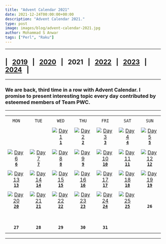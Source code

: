 ```yaml
---
title: "Advent Calendar 2021"
date: 2021-12-24T00:00:00+00:00
description: "Advent Calendar 2021."
type: post
image: images/blog/advent-calendar-2021.jpg
author: Mohammad S Anwar
tags: ["Perl", "Raku"]
---
```

***

## | &nbsp; [**2019**](/blog/advent-calendar-2019) &nbsp; | &nbsp; [**2020**](/blog/advent-calendar-2020) &nbsp; | &nbsp; **2021** &nbsp; | &nbsp; [**2022**](/blog/advent-calendar-2022) &nbsp; | &nbsp; [**2023**](/blog/advent-calendar-2023) &nbsp; | &nbsp; [**2024**](/blog/advent-calendar-2024) &nbsp; |

***

### We are back, third time in a row with **Advent Calendar**. I promise to present interesting topic every day contributed by esteemed members of **Team PWC**.

***

| | | | | | | |
| :---: | :---: | :---: | :---: | :---: | :---: | :---: |
| | | | | | | |
| `MON`<br> |  `TUE`<br> | `WED`<br> |  `THU`<br>| `FRI`<br>|  `SAT`<br> |  `SUN`<br> |
| | | | | | | |
| <br><br><br>             | <br><br><br> |   [![Day 1](/images/blog/2021-12-01-thumbnail.jpg "Palindrome Number by Abigail")](/blog/advent-calendar-2021-12-01)<br>[**`1`**](/blog/advent-calendar-2021-12-01)          | [![Day 2](/images/blog/2021-12-02-thumbnail.jpg "Edit Distance by Dave Jacoby")](/blog/advent-calendar-2021-12-02)<br>[**`2`**](/blog/advent-calendar-2021-12-02)  | [![Day 3](/images/blog/2021-12-03-thumbnail.jpg "Caesar Cipher by Arne Sommer")](/blog/advent-calendar-2021-12-03)<br>[**`3`**](/blog/advent-calendar-2021-12-03)      | [![Day 4](/images/blog/2021-12-04-thumbnail.jpg "Triangle Sum by Flavio Poletti")](/blog/advent-calendar-2021-12-04)<br>[**`4`**](/blog/advent-calendar-2021-12-04)      | [![Day 5](/images/blog/2021-12-05-thumbnail.jpg "Pack a Spiral by Simon Green")](/blog/advent-calendar-2021-12-05)<br>[**`5`**](/blog/advent-calendar-2021-12-05)      |
| | | | | | | |
| [![Day 6](/images/blog/2021-12-06-thumbnail.jpg "Hash-counting String by Aaron Smith")](/blog/advent-calendar-2021-12-06)<br>[**`6`**](/blog/advent-calendar-2021-12-06)<br>       | [![Day 7](/images/blog/2021-12-07-thumbnail.jpg "Self-descriptive Numbers by James Smith")](/blog/advent-calendar-2021-12-07)<br>[**`7`**](/blog/advent-calendar-2021-12-07)        | [![Day 8](/images/blog/2021-12-08-thumbnail.jpg "Canonical Path by Colin Crain")](/blog/advent-calendar-2021-12-08)<br>[**`8`**](/blog/advent-calendar-2021-12-08)      | [![Day 9](/images/blog/2021-12-09-thumbnail.jpg "Next Palindrome Number by Laurent Rosenfeld")](/blog/advent-calendar-2021-12-09)<br>[**`9`**](/blog/advent-calendar-2021-12-09)   | [![Day 10](/images/blog/2021-12-10-thumbnail.jpg "Clock Angle by Roger Bell_West")](/blog/advent-calendar-2021-12-10)<br>[**`10`**](/blog/advent-calendar-2021-12-10)  |  [![Day 11](/images/blog/2021-12-11-thumbnail.jpg "Average of Stream by Adam Russell")](/blog/advent-calendar-2021-12-11)<br>[**`11`**](/blog/advent-calendar-2021-12-11)         | [![Day 12](/images/blog/2021-12-12-thumbnail.jpg "Square Points by Cheok-Yin Fung")](/blog/advent-calendar-2021-12-12)<br>[**`12`**](/blog/advent-calendar-2021-12-12)      |
| | | | | | | |
| [![Day 13](/images/blog/2021-12-13-thumbnail.jpg "Pythagorean Triples by W. Luis Mochan")](/blog/advent-calendar-2021-12-13)<br>[**`13`**](/blog/advent-calendar-2021-12-13)<br>   | [![Day 14](/images/blog/2021-12-14-thumbnail.jpg "Minesweeper Game by Luca Ferrari")](/blog/advent-calendar-2021-12-14)<br>[**`14`**](/blog/advent-calendar-2021-12-14)  | [![Day 15](/images/blog/2021-12-15-thumbnail.jpg "Spiral Matrix by Lubos Kolouch")](/blog/advent-calendar-2021-12-15)<br>[**`15`**](/blog/advent-calendar-2021-12-15)    | [![Day 16](/images/blog/2021-12-16-thumbnail.jpg "Bell Numbers by Jaldhar H. Vyas")](/blog/advent-calendar-2021-12-16)<br>[**`16`**](/blog/advent-calendar-2021-12-16)  |  [![Day 17](/images/blog/2021-12-17-thumbnail.jpg "Magical Matrix by Walt Mankowski")](/blog/advent-calendar-2021-12-17)<br>[**`17`**](/blog/advent-calendar-2021-12-17) | [![Day 18](/images/blog/2021-12-18-thumbnail.jpg "Isomorphic Strings by Andrew Shitov")](/blog/advent-calendar-2021-12-18)<br>[**`18`**](/blog/advent-calendar-2021-12-18)  | [![Day 19](/images/blog/2021-12-19-thumbnail.jpg "Triplet Sum by Jorg Sommrey")](/blog/advent-calendar-2021-12-19)<br>[**`19`**](/blog/advent-calendar-2021-12-19) |
| | | | | | | |
| [![Day 20](/images/blog/2021-12-20-thumbnail.jpg "Workdays by Steven Wilson")](/blog/advent-calendar-2021-12-20)<br>[**`20`**](/blog/advent-calendar-2021-12-20)<br>   | [![Day 21](/images/blog/2021-12-21-thumbnail.jpg "Product SubArray by E. Choroba")](/blog/advent-calendar-2021-12-21)<br>[**`21`**](/blog/advent-calendar-2021-12-21)<br>   | [![Day 22](/images/blog/2021-12-22-thumbnail.jpg "Word Search by Javier Luque")](/blog/advent-calendar-2021-12-22)<br>[**`22`**](/blog/advent-calendar-2021-12-22)<br>  | [![Day 23](/images/blog/2021-12-23-thumbnail.jpg "Transpose CSV File by Ryan Thompson")](/blog/advent-calendar-2021-12-23)<br>[**`23`**](/blog/advent-calendar-2021-12-23)<br>   | [![Day 24](/images/blog/2021-12-24-thumbnail.jpg "Group Anagrams by Flavio Poletti")](/blog/advent-calendar-2021-12-24)<br>[**`24`**](/blog/advent-calendar-2021-12-24)<br>  | [![Day 25](/images/blog/2021-12-25-thumbnail.jpg "Swap Odd/Even bits by Mohammad S Anwar")](/blog/advent-calendar-2021-12-25)<br>[**`25`**](/blog/advent-calendar-2021-12-25)<br> | <br><br>**`26`**<br>                 |
| | | | | | | |
| <br><br>**`27`**<br>       | <br><br>**`28`**<br>             | <br><br>**`29`**<br>             | <br><br>**`30`**<br>                   | <br><br>**`31`**<br>                   |                    |                    |
| | | | | | | |

***
